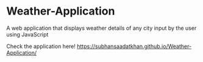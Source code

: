 # Weather-Application
A web application that displays weather details of any city input by the user using JavaScript

Check the application here! https://subhansaadatkhan.github.io/Weather-Application/
